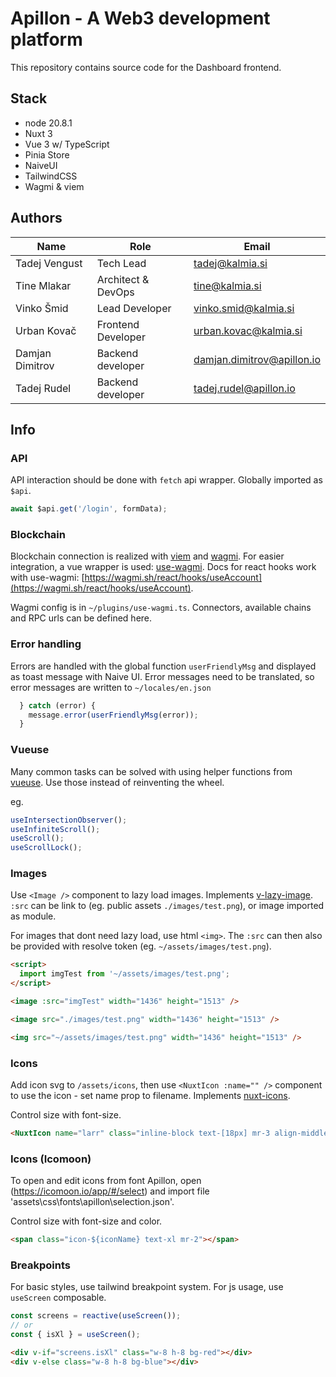 # Apillon - A Web3 development platform

This repository contains source code for the Dashboard frontend.

## Stack

- node 20.8.1
- Nuxt 3
- Vue 3 w/ TypeScript
- Pinia Store
- NaiveUI
- TailwindCSS
- Wagmi & viem

## Authors

| Name            | Role               | Email                      |
| --------------- | ------------------ | -------------------------- |
| Tadej Vengust   | Tech Lead          | tadej@kalmia.si            |
| Tine Mlakar     | Architect & DevOps | tine@kalmia.si             |
| Vinko Šmid      | Lead Developer     | vinko.smid@kalmia.si       |
| Urban Kovač     | Frontend Developer | urban.kovac@kalmia.si      |
| Damjan Dimitrov | Backend developer  | damjan.dimitrov@apillon.io |
| Tadej Rudel     | Backend developer  | tadej.rudel@apillon.io     |

## Info

### API

API interaction should be done with `fetch` api wrapper. Globally imported as `$api`.

```js
await $api.get('/login', formData);
```

### Blockchain

Blockchain connection is realized with [viem](https://viem.sh/) and [wagmi](https://github.com/wagmi-dev/wagmi). For easier integration, a vue wrapper is used: [use-wagmi](https://github.com/unicape/use-wagmi). Docs for react hooks work with use-wagmi: [https://wagmi.sh/react/hooks/useAccount](https://wagmi.sh/react/hooks/useAccount).

Wagmi config is in `~/plugins/use-wagmi.ts`. Connectors, available chains and RPC urls can be defined here.

### Error handling

Errors are handled with the global function `userFriendlyMsg` and displayed as toast message with Naive UI. Error messages need to be translated, so error messages are written to `~/locales/en.json`

```js
  } catch (error) {
    message.error(userFriendlyMsg(error));
  }
```

### Vueuse

Many common tasks can be solved with using helper functions from [vueuse](https://vueuse.org/functions.html). Use those instead of reinventing the wheel.

eg.

```js
useIntersectionObserver();
useInfiniteScroll();
useScroll();
useScrollLock();
```

### Images

Use `<Image />` component to lazy load images. Implements [v-lazy-image](https://github.com/alexjoverm/v-lazy-image). `:src` can be link to (eg. public assets `./images/test.png`), or image imported as module.

For images that dont need lazy load, use html `<img>`. The `:src` can then also be provided with resolve token (eg. `~/assets/images/test.png`).

```html
<script>
  import imgTest from '~/assets/images/test.png';
</script>

<image :src="imgTest" width="1436" height="1513" />

<image src="./images/test.png" width="1436" height="1513" />

<img src="~/assets/images/test.png" width="1436" height="1513" />
```

### Icons

Add icon svg to `/assets/icons`, then use `<NuxtIcon :name="" />` component to use the icon - set name prop to filename. Implements [nuxt-icons](https://github.com/gitFoxCode/nuxt-icons).

Control size with font-size.

```html
<NuxtIcon name="larr" class="inline-block text-[18px] mr-3 align-middle" />
```

### Icons (Icomoon)

To open and edit icons from font Apillon, open (https://icomoon.io/app/#/select) and import file 'assets\css\fonts\apillon\selection.json'.

Control size with font-size and color.

```html
<span class="icon-${iconName} text-xl mr-2"></span>
```

### Breakpoints

For basic styles, use tailwind breakpoint system. For js usage, use `useScreen` composable.

```js
const screens = reactive(useScreen());
// or
const { isXl } = useScreen();
```

```html
<div v-if="screens.isXl" class="w-8 h-8 bg-red"></div>
<div v-else class="w-8 h-8 bg-blue"></div>
```
